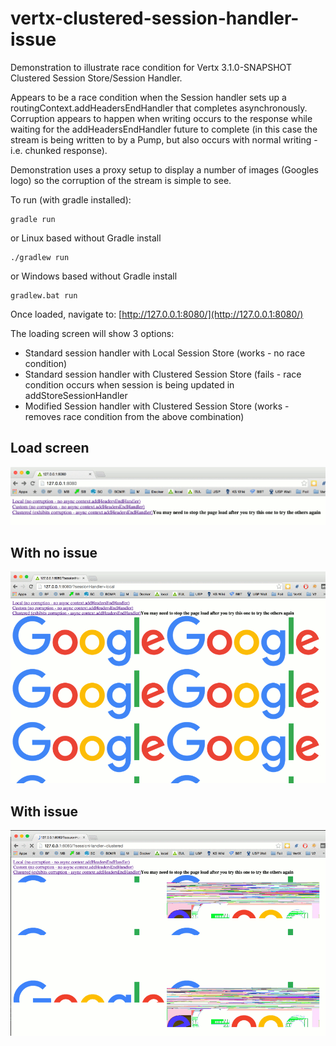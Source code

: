 # vertx-clustered-session-handler-issue
Demonstration to illustrate race condition for Vertx 3.1.0-SNAPSHOT Clustered Session Store/Session Handler.

Appears to be a race condition when the Session handler sets up a routingContext.addHeadersEndHandler that completes asynchronously. Corruption appears to happen when writing occurs to the response while waiting for the addHeadersEndHandler future to complete (in this case the stream is being written to by a Pump, but also occurs with normal writing - i.e. chunked response).

Demonstration uses a proxy setup to display a number of images (Googles logo) so the corruption of the stream is simple to see.

To run (with gradle installed):
``` 
gradle run  
```
or Linux based without Gradle install
``` 
./gradlew run  
```
or Windows based without Gradle install
``` 
gradlew.bat run  
```

Once loaded, navigate to:
[http://127.0.0.1:8080/](http://127.0.0.1:8080/)

The loading screen will show 3 options: 
  * Standard session handler with Local Session Store (works - no race condition)
  * Standard session handler with Clustered Session Store (fails - race condition occurs when session is being updated in addStoreSessionHandler
  * Modified Session handler with Clustered Session Store (works - removes race condition from the above combination)

## Load screen
![Load screen](https://raw.githubusercontent.com/cdjones32/vertx-clustered-session-handler-issue/master/src/main/resources/load_screen.png)

## With no issue
![No issue](https://raw.githubusercontent.com/cdjones32/vertx-clustered-session-handler-issue/master/src/main/resources/no_isue.png)

## With issue
![Issue](https://raw.githubusercontent.com/cdjones32/vertx-clustered-session-handler-issue/master/src/main/resources/issue.png)
